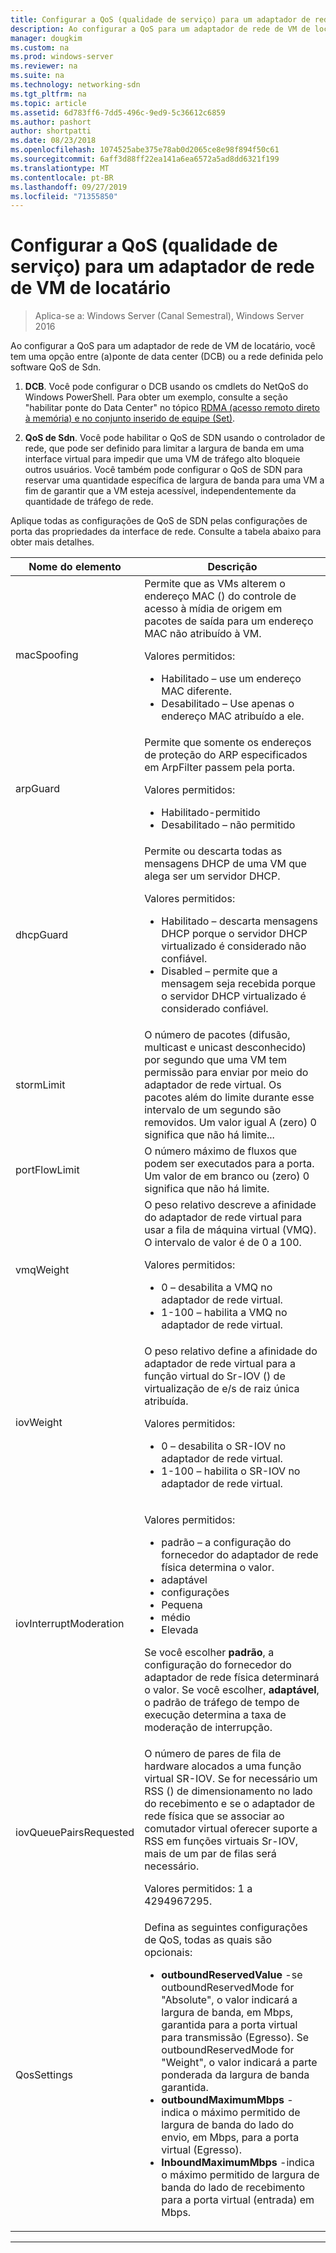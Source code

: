 ```yaml
---
title: Configurar a QoS (qualidade de serviço) para um adaptador de rede de VM de locatário
description: Ao configurar a QoS para um adaptador de rede de VM de locatário, você tem uma opção entre \(a\)ponte de data center \(DCB\) ou a rede definida pelo software QoS de Sdn.
manager: dougkim
ms.custom: na
ms.prod: windows-server
ms.reviewer: na
ms.suite: na
ms.technology: networking-sdn
ms.tgt_pltfrm: na
ms.topic: article
ms.assetid: 6d783ff6-7dd5-496c-9ed9-5c36612c6859
ms.author: pashort
author: shortpatti
ms.date: 08/23/2018
ms.openlocfilehash: 1074525abe375e78ab0d2065ce8e98f894f50c61
ms.sourcegitcommit: 6aff3d88ff22ea141a6ea6572a5ad8dd6321f199
ms.translationtype: MT
ms.contentlocale: pt-BR
ms.lasthandoff: 09/27/2019
ms.locfileid: "71355850"
---
```

# <a name="configure-quality-of-service-qos-for-a-tenant-vm-network-adapter"></a>Configurar a QoS (qualidade de serviço) para um adaptador de rede de VM de locatário

>Aplica-se a: Windows Server (Canal Semestral), Windows Server 2016

Ao configurar a QoS para um adaptador de rede de VM de locatário, você tem uma opção entre \(a\)ponte de data center \(DCB\) ou a rede definida pelo software QoS de Sdn.

1.  **DCB**. Você pode configurar o DCB usando os cmdlets do NetQoS do Windows PowerShell. Para obter um exemplo, consulte a seção "habilitar ponte do Data Center" no tópico [RDMA (acesso remoto direto à memória) e no conjunto inserido de equipe (Set)](../../../virtualization/hyper-v-virtual-switch/RDMA-and-Switch-Embedded-Teaming.md).

2.  **QoS de Sdn**. Você pode habilitar o QoS de SDN usando o controlador de rede, que pode ser definido para limitar a largura de banda em uma interface virtual para impedir que uma VM de tráfego alto bloqueie outros usuários.  Você também pode configurar o QoS de SDN para reservar uma quantidade específica de largura de banda para uma VM a fim de garantir que a VM esteja acessível, independentemente da quantidade de tráfego de rede.  

Aplique todas as configurações de QoS de SDN pelas configurações de porta das propriedades da interface de rede. Consulte a tabela abaixo para obter mais detalhes.

|Nome do elemento|Descrição|
|------------|-----------| 
|macSpoofing| Permite que as VMs alterem o endereço MAC \(\) do controle de acesso à mídia de origem em pacotes de saída para um endereço MAC não atribuído à VM.<p>Valores permitidos:<ul><li>Habilitado – use um endereço MAC diferente.</li><li>Desabilitado – Use apenas o endereço MAC atribuído a ele.</li></ul>|
|arpGuard| Permite que somente os endereços de proteção do ARP especificados em ArpFilter passem pela porta.<p>Valores permitidos:<ul><li>Habilitado-permitido</li><li>Desabilitado – não permitido</li></ul>|
|dhcpGuard| Permite ou descarta todas as mensagens DHCP de uma VM que alega ser um servidor DHCP. <p>Valores permitidos:<ul><li>Habilitado – descarta mensagens DHCP porque o servidor DHCP virtualizado é considerado não confiável.</li><li>Disabled – permite que a mensagem seja recebida porque o servidor DHCP virtualizado é considerado confiável.</li></ul>|
|stormLimit| O número de pacotes (difusão, multicast e unicast desconhecido) por segundo que uma VM tem permissão para enviar por meio do adaptador de rede virtual. Os pacotes além do limite durante esse intervalo de um segundo são removidos. Um valor igual A \(zero\) 0 significa que não há limite...|
|portFlowLimit| O número máximo de fluxos que podem ser executados para a porta. Um valor de em branco ou \(zero\) 0 significa que não há limite. |
|vmqWeight| O peso relativo descreve a afinidade do adaptador de rede virtual para usar a fila de máquina virtual (VMQ). O intervalo de valor é de 0 a 100.<p>Valores permitidos:<ul><li>0 – desabilita a VMQ no adaptador de rede virtual.</li><li>1-100 – habilita a VMQ no adaptador de rede virtual.</li></ul>|
|iovWeight| O peso relativo define a afinidade do adaptador de rede virtual para a função virtual do Sr-IOV \(\) de virtualização de e/s de raiz única atribuída. <p>Valores permitidos:<ul><li>0 – desabilita o SR-IOV no adaptador de rede virtual.</li><li>1-100 – habilita o SR-IOV no adaptador de rede virtual.</li></ul>|
|iovInterruptModeration|<p>Valores permitidos:<ul><li>padrão – a configuração do fornecedor do adaptador de rede física determina o valor.</li><li>adaptável </li><li>configurações </li><li>Pequena</li><li>médio</li><li>Elevada</li></ul><p>Se você escolher **padrão**, a configuração do fornecedor do adaptador de rede física determinará o valor.  Se você escolher, **adaptável**, o padrão de tráfego de tempo de execução determina a taxa de moderação de interrupção.|
|iovQueuePairsRequested| O número de pares de fila de hardware alocados a uma função virtual SR-IOV. Se for necessário um RSS \(\) de dimensionamento no lado do recebimento e se o adaptador de rede física que se associar ao comutador virtual oferecer suporte a RSS em funções virtuais Sr-IOV, mais de um par de filas será necessário. <p>Valores permitidos: 1 a 4294967295.|
|QosSettings| Defina as seguintes configurações de QoS, todas as quais são opcionais: <ul><li>**outboundReservedValue** -se outboundReservedMode for "Absolute", o valor indicará a largura de banda, em Mbps, garantida para a porta virtual para transmissão (Egresso). Se outboundReservedMode for "Weight", o valor indicará a parte ponderada da largura de banda garantida.</li><li>**outboundMaximumMbps** -indica o máximo permitido de largura de banda do lado do envio, em Mbps, para a porta virtual (Egresso).</li><li>**InboundMaximumMbps** -indica o máximo permitido de largura de banda do lado de recebimento para a porta virtual (entrada) em Mbps.</li></ul> |

---